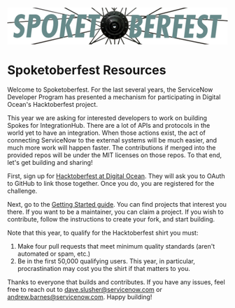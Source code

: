 ![Spoketoberfest](images/spoketoberfest.png)

# Spoketoberfest Resources

Welcome to Spoketoberfest. For the last several years, the ServiceNow Developer Program has presented a mechanism for participating in Digital Ocean's Hacktoberfest project.

This year we are asking for interested developers to work on building Spokes for IntegrationHub. There are a lot of APIs and protocols in the world yet to have an integration. When those actions exist, the act of connecting ServiceNow to the external systems will be much easier, and much more work will happen faster. The contributions if merged into the provided repos will be under the MIT licenses on those repos. To that end, let's get building and sharing!

First, sign up for [Hacktoberfest at Digital Ocean](https://hacktoberfest.digitalocean.com/). They will ask you to OAuth to GitHub to link those together. Once you do, you are registered for the challenge.

Next, go to the [Getting Started guide](GettingStarted.md). You can find projects that interest you there. If you want to be a maintainer, you can claim a project. If you wish to contribute, follow the instructions to create your fork, and start building.

Note that this year, to qualify for the Hacktoberfest shirt you must:

1. Make four pull requests that meet minimum quality standards (aren't automated or spam, etc.)
2. Be in the first 50,000 qualifying users. This year, in particular, procrastination may cost you the shirt if that matters to you.

Thanks to everyone that builds and contributes. If you have any issues, feel free to reach out to dave.slusher@servicenow.com or andrew.barnes@servicenow.com. Happy building!
